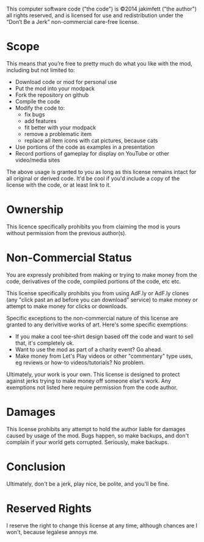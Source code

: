 This computer software code ("the code") is ©2014 jakimfett ("the author") all rights reserved, and is licensed for use and redistribution under the “Don’t Be a Jerk” non-commercial care-free license.

Scope
====
This means that you’re free to pretty much do what you like with the mod, including but not limited to:
* Download code or mod for personal use
* Put the mod into your modpack
* Fork the repository on github
* Compile the code
* Modify the code to: 
  * fix bugs 
  * add features 
  * fit better with your modpack
  * remove a problematic item
  * replace all item icons with cat pictures, because cats
* Use portions of the code as examples in a presentation
* Record portions of gameplay for display on YouTube or other video/media sites

The above usage is granted to you as long as this license remains intact for all original or derived code. It'd be cool if you'd include a copy of the license with the code, or at least link to it.

Ownership
====
This licence specifically prohibits you from claiming the mod is yours without permission from the previous author(s). 

Non-Commercial Status
====
You are expressly prohibited from making or trying to make money from the code, derivatives of the code, compiled portions of the code, etc etc.

This license specifically prohibits you from using AdF.ly or AdF.ly clones (any "click past an ad before you can download" service) to make money or attempt to make money for clicks or downloads.

Specific exceptions to the non-commercial nature of this license are granted to any derivitive works of art. Here's some specific exemptions:
* If you make a cool tee-shirt design based off the code and want to sell that, it's completely ok. 
* Want to use the mod as part of a charity event? Go ahead. 
* Make money from Let's Play videos or other "commentary" type uses, eg reviews or how-to videos/tutorials? No problem.

Ultimately, your work is your own. This license is designed to protect against jerks trying to make money off someone else's work. Any exemptions not listed here require permission from the code author.

Damages
====
This license prohibits any attempt to hold the author liable for damages caused by usage of the mod. Bugs happen, so make backups, and don't complain if your world gets corrupted. Seriously, make backups.

Conclusion
====
Ultimately, don't be a jerk, play nice, be polite, and you'll be fine.

Reserved Rights
====
I reserve the right to change this license at any time, although chances are I won't, because legalese annoys me.

